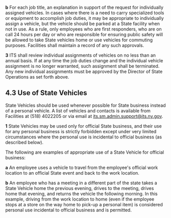 **b** For each job title, an explanation in support of the request for individually assigned vehicles. In cases where there is a need to carry specialized tools or equipment to accomplish job duties, it may be appropriate to individually assign a vehicle, but the vehicle should be parked at a State facility when not in use. As a rule, only employees who are first responders, who are on call 24 hours per day or who are responsible for ensuring public safety will be allowed to take State vehicles home or use vehicles for commuting purposes. Facilities shall maintain a record of any such approvals.

**3** ITS shall review individual assignments of vehicles on no less than an annual basis. If at any time the job duties change and the individual vehicle assignment is no longer warranted, such assignment shall be terminated. Any new individual assignments must be approved by the Director of State Operations as set forth above.

## **4.3 Use of State Vehicles**

State Vehicles should be used whenever possible for State business instead of a personal vehicle. A list of vehicles and contacts is available from Facilities at (518) 4022205 or via email at its.sm.admin.support@its.ny.gov.

**1** State Vehicles may be used only for official State business, and their use for any personal business is strictly forbidden except under very limited circumstances where the personal use is incidental to official business (as described below).

The following are examples of appropriate use of a State Vehicle for official business:

**a** An employee uses a vehicle to travel from the employee's official work location to an official State event and back to the work location.

**b** An employee who has a meeting in a different part of the state takes a State Vehicle home the previous evening, drives to the meeting, drives home that evening, and returns the vehicle the following morning. In this example, driving from the work location to home (even if the employee stops at a store on the way home to pick-up a personal item) is considered personal use incidental to official business and is permitted.